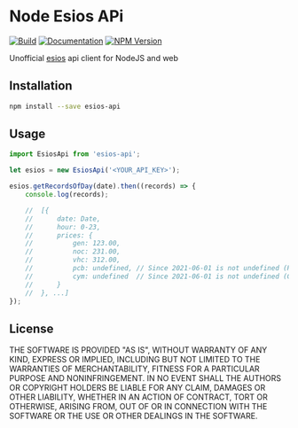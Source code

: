 # Node Esios APi

[![Build](https://github.com/alvaro-octal/node-esios-api/actions/workflows/ci.yml/badge.svg)](https://github.com/alvaro-octal/node-esios-api/actions/workflows/ci.yml) [![Documentation](https://github.com/alvaro-octal/node-esios-api/workflows/Documentation/badge.svg)](https://alvaro-octal.github.io/node-esios-api/) [![NPM Version](https://badge.fury.io/js/esios-api.svg)](https://www.npmjs.com/package/esios-api)

Unofficial [esios](https://www.esios.ree.es/es) api client for NodeJS and web

## Installation

```bash
npm install --save esios-api
```

## Usage

```javascript
import EsiosApi from 'esios-api';

let esios = new EsiosApi('<YOUR_API_KEY>');

esios.getRecordsOfDay(date).then((records) => {
    console.log(records);

    //  [{
    //      date: Date,
    //      hour: 0-23,
    //      prices: {
    //          gen: 123.00,
    //          noc: 231.00,
    //          vhc: 312.00,
    //          pcb: undefined, // Since 2021-06-01 is not undefined (Peninsula, Canarias y Baleares)
    //          cym: undefined  // Since 2021-06-01 is not undefined (Ceuta y Melilla)
    //      }
    //  }, ...]
});
```

## License

THE SOFTWARE IS PROVIDED "AS IS", WITHOUT WARRANTY OF ANY KIND, EXPRESS OR IMPLIED, INCLUDING BUT NOT LIMITED TO THE WARRANTIES OF MERCHANTABILITY, FITNESS FOR A PARTICULAR PURPOSE AND NONINFRINGEMENT. IN NO EVENT SHALL THE AUTHORS OR COPYRIGHT HOLDERS BE LIABLE FOR ANY CLAIM, DAMAGES OR OTHER LIABILITY, WHETHER IN AN ACTION OF CONTRACT, TORT OR OTHERWISE, ARISING FROM, OUT OF OR IN CONNECTION WITH THE SOFTWARE OR THE USE OR OTHER DEALINGS IN THE SOFTWARE.
